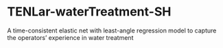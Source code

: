 # TENLar-waterTreatment-SH
A time-consistent elastic net with least-angle regression model to capture the operators’ experience in water treatment
